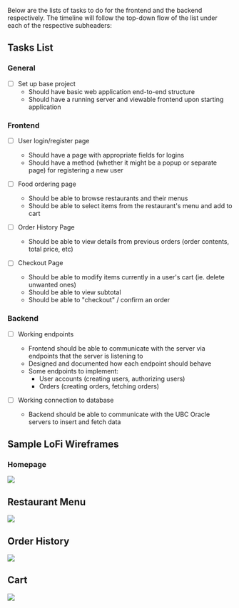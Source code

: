 Below are the lists of tasks to do for the frontend and the backend respectively. The timeline will follow the top-down flow of the list under each of the respective subheaders:

## Tasks List

### General
- [ ] Set up base project
    - Should have basic web application end-to-end structure
    - Should have a running server and viewable frontend upon starting application

### Frontend

- [ ] User login/register page
    - Should have a page with appropriate fields for logins
    - Should have a method (whether it might be a popup or separate page) for registering a new user

- [ ] Food ordering page
    - Should be able to browse restaurants and their menus
    - Should be able to select items from the restaurant's menu and add to cart

- [ ] Order History Page
    - Should be able to view details from previous orders (order contents, total price, etc)

- [ ] Checkout Page
    - Should be able to modify items currently in a user's cart (ie. delete unwanted ones)
    - Should be able to view subtotal
    - Should be able to "checkout" / confirm an order

### Backend

- [ ] Working endpoints
    - Frontend should be able to communicate with the server via endpoints that the server is listening to
    - Designed and documented how each endpoint should behave
    - Some endpoints to implement:
        - User accounts (creating users, authorizing users)
        - Orders (creating orders, fetching orders)

- [ ] Working connection to database
    - Backend should be able to communicate with the UBC Oracle servers to insert and fetch data

## Sample LoFi Wireframes
### Homepage
![](images/Homepage.png)

## Restaurant Menu
![](images/Restaurant%20Menu.png)

## Order History
![](images/Orders.png)

## Cart
![](images/Cart.png)